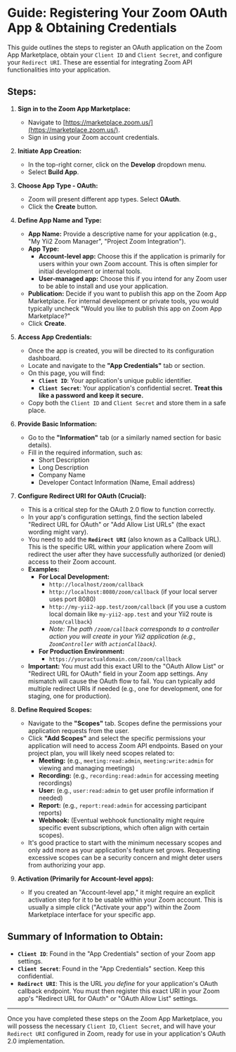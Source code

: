 # Guide: Registering Your Zoom OAuth App & Obtaining Credentials

This guide outlines the steps to register an OAuth application on the Zoom App Marketplace, obtain your `Client ID` and `Client Secret`, and configure your `Redirect URI`. These are essential for integrating Zoom API functionalities into your application.

## Steps:

1.  **Sign in to the Zoom App Marketplace:**
    *   Navigate to [https://marketplace.zoom.us/](https://marketplace.zoom.us/).
    *   Sign in using your Zoom account credentials.

2.  **Initiate App Creation:**
    *   In the top-right corner, click on the **Develop** dropdown menu.
    *   Select **Build App**.

3.  **Choose App Type - OAuth:**
    *   Zoom will present different app types. Select **OAuth**.
    *   Click the **Create** button.

4.  **Define App Name and Type:**
    *   **App Name:** Provide a descriptive name for your application (e.g., "My Yii2 Zoom Manager", "Project Zoom Integration").
    *   **App Type:**
        *   **Account-level app:** Choose this if the application is primarily for users within your own Zoom account. This is often simpler for initial development or internal tools.
        *   **User-managed app:** Choose this if you intend for any Zoom user to be able to install and use your application.
    *   **Publication:** Decide if you want to publish this app on the Zoom App Marketplace. For internal development or private tools, you would typically uncheck "Would you like to publish this app on Zoom App Marketplace?"
    *   Click **Create**.

5.  **Access App Credentials:**
    *   Once the app is created, you will be directed to its configuration dashboard.
    *   Locate and navigate to the **"App Credentials"** tab or section.
    *   On this page, you will find:
        *   **`Client ID`**: Your application's unique public identifier.
        *   **`Client Secret`**: Your application's confidential secret. **Treat this like a password and keep it secure.**
    *   Copy both the `Client ID` and `Client Secret` and store them in a safe place.

6.  **Provide Basic Information:**
    *   Go to the **"Information"** tab (or a similarly named section for basic details).
    *   Fill in the required information, such as:
        *   Short Description
        *   Long Description
        *   Company Name
        *   Developer Contact Information (Name, Email address)

7.  **Configure Redirect URI for OAuth (Crucial):**
    *   This is a critical step for the OAuth 2.0 flow to function correctly.
    *   In your app's configuration settings, find the section labeled "Redirect URL for OAuth" or "Add Allow List URLs" (the exact wording might vary).
    *   You need to add the **`Redirect URI`** (also known as a Callback URL). This is the specific URL within *your* application where Zoom will redirect the user after they have successfully authorized (or denied) access to their Zoom account.
    *   **Examples:**
        *   **For Local Development:**
            *   `http://localhost/zoom/callback`
            *   `http://localhost:8080/zoom/callback` (if your local server uses port 8080)
            *   `http://my-yii2-app.test/zoom/callback` (if you use a custom local domain like `my-yii2-app.test` and your Yii2 route is `zoom/callback`)
            *   *Note: The path `/zoom/callback` corresponds to a controller action you will create in your Yii2 application (e.g., `ZoomController` with `actionCallback`).*
        *   **For Production Environment:**
            *   `https://youractualdomain.com/zoom/callback`
    *   **Important:** You must add this exact URI to the "OAuth Allow List" or "Redirect URL for OAuth" field in your Zoom app settings. Any mismatch will cause the OAuth flow to fail. You can typically add multiple redirect URIs if needed (e.g., one for development, one for staging, one for production).

8.  **Define Required Scopes:**
    *   Navigate to the **"Scopes"** tab. Scopes define the permissions your application requests from the user.
    *   Click **"Add Scopes"** and select the specific permissions your application will need to access Zoom API endpoints. Based on your project plan, you will likely need scopes related to:
        *   **Meeting:** (e.g., `meeting:read:admin`, `meeting:write:admin` for viewing and managing meetings)
        *   **Recording:** (e.g., `recording:read:admin` for accessing meeting recordings)
        *   **User:** (e.g., `user:read:admin` to get user profile information if needed)
        *   **Report:** (e.g., `report:read:admin` for accessing participant reports)
        *   **Webhook:** (Eventual webhook functionality might require specific event subscriptions, which often align with certain scopes).
    *   It's good practice to start with the minimum necessary scopes and only add more as your application's feature set grows. Requesting excessive scopes can be a security concern and might deter users from authorizing your app.

9.  **Activation (Primarily for Account-level apps):**
    *   If you created an "Account-level app," it might require an explicit activation step for it to be usable within your Zoom account. This is usually a simple click ("Activate your app") within the Zoom Marketplace interface for your specific app.

## Summary of Information to Obtain:

*   **`Client ID`**: Found in the "App Credentials" section of your Zoom app settings.
*   **`Client Secret`**: Found in the "App Credentials" section. Keep this confidential.
*   **`Redirect URI`**: This is the URL *you define* for your application's OAuth callback endpoint. You must then register this exact URI in your Zoom app's "Redirect URL for OAuth" or "OAuth Allow List" settings.

---

Once you have completed these steps on the Zoom App Marketplace, you will possess the necessary `Client ID`, `Client Secret`, and will have your `Redirect URI` configured in Zoom, ready for use in your application's OAuth 2.0 implementation.
